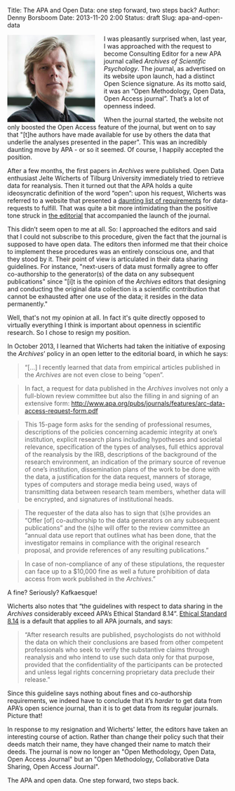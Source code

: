 Title: The APA and Open Data: one step forward, two steps back?
Author: Denny Borsboom
Date: 2013-11-20 2:00
Status: draft
Slug: apa-and-open-data

<img src="/images/DennyPortrait-cropped.png" alt="Photo of Denny
Boorsboom" align="left" style="padding-right: 20px;" width="200px" />

I was pleasantly surprised when, last year, I was approached with the request to become Consulting Editor for a new APA journal called _Archives of Scientific Psychology_. The journal, as advertised on its website upon launch, had a distinct Open Science signature. As its motto said, it was an “Open Methodology, Open Data, Open Access journal”.  That’s a lot of openness indeed.
 
When the journal started, the website not only boosted the Open Access feature of the journal, but went on to say that "[t]he authors have made available for use by others the data that underlie the analyses presented in the paper". This was an incredibly daunting move by APA - or so it seemed. Of course, I happily accepted the position.
 
After a few months, the first papers in _Archives_ were published. Open Data enthusiast Jelte Wicherts of Tilburg University immediately tried to retrieve data for reanalysis. Then it turned out that the APA holds a quite ideosyncratic definition of the word “open”: upon his request, Wicherts was referred to a website that presented a [daunting list of requirements](http://www.apa.org/pubs/journals/arc/data-access.aspx) for data-requests to fulfill. That was quite a bit more intimidating than the positive tone struck in [the editorial](http://www.apa.org/pubs/journals/features/arc-1-1-1.pdf) that accompanied the launch of the journal.
 
This didn’t seem open to me at all. So: I approached the editors and said that I could not subscribe to this procedure, given the fact that the journal is supposed to have open data. The editors then informed me that their choice to implement these procedures was an entirely conscious one, and that they stood by it. Their point of view is articulated in their data sharing guidelines. For instance, "next-users of data must formally agree to offer co-authorship to the generator(s) of the data on any subsequent publications" since "[i]t is the opinion of the _Archives_ editors that designing and conducting the original data collection is a scientific contribution that cannot be exhausted after one use of the data; it resides in the data permanently."
 
Well, that's not my opinion at all. In fact it's quite directly opposed to virtually everything I think is important about openness in scientific research. So I chose to resign my position.
 
In October 2013, I learned that Wicherts had taken the initiative of exposing the _Archives_’ policy in an open letter to the editorial board, in which he says:
 
> “[…] I recently learned that data from empirical articles published in the _Archives_ are not even close to being “open”.

> In fact, a request for data published in the _Archives_ involves not only a full-blown review committee but also the filling in and signing of an extensive form: http://www.apa.org/pubs/journals/features/arc-data-access-request-form.pdf

> This 15-page form asks for the sending of professional resumes, descriptions of the policies concerning academic integrity at one’s institution, explicit research plans including hypotheses and societal relevance, specification of the types of analyses, full ethics approval of the reanalysis by the IRB, descriptions of the background of the research environment, an indication of the primary source of revenue of one’s institution, dissemination plans of the work to be done with the data, a justification for the data request, manners of storage, types of computers and storage media being used, ways of transmitting data between research team members,  whether data will be encrypted, and signatures of institutional heads.

> The requester of the data also has to sign that (s)he provides an “Offer [of] co-authorship to the data generators on any subsequent publications” and the (s)he will offer to the review committee an “annual data use report that outlines what has been done, that the investigator remains in compliance with the original research proposal, and provide references of any resulting publications.”

> In case of non-compliance of any of these stipulations, the requester can face up to a $10,000 fine as well a future prohibition of data access from work published in the _Archives_.”
 
A fine?  Seriously? Kafkaesque!
 
Wicherts also notes that “the guidelines with respect to data sharing in the _Archives_ considerably exceed APA’s Ethical Standard 8.14”. [Ethical Standard 8.14](http://www.apa.org/ethics/code/index.aspx?item=11) is a default that applies to all APA journals, and says:
 
> “After research results are published, psychologists do not withhold the data on which their conclusions are based from other competent professionals who seek to verify the substantive claims through reanalysis and who intend to use such data only for that purpose, provided that the confidentiality of the participants can be protected and unless legal rights concerning proprietary data preclude their release.” 
 
Since this guideline says nothing about fines and co-authorship requirements, we indeed have to conclude that it’s _harder_ to get data from APA’s open science journal, than it is to get data from its regular journals. Picture that!
 
In response to my resignation and Wicherts' letter, the editors have taken an interesting course of action. Rather than change their policy such that their deeds match their name, they have changed their name to match their deeds. The journal is now no longer an "Open Methodology, Open Data, Open Access Journal" but an "Open Methodology, Collaborative Data Sharing, Open Access Journal".
 
The APA and open data. One step forward, two steps back.
 
 

